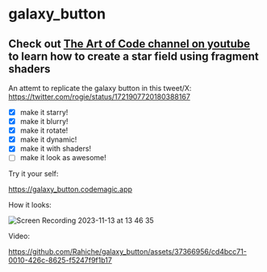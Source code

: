 # galaxy_button
 
## Check out [The Art of Code channel on youtube](https://youtu.be/rvDo9LvfoVE) to learn how to create a star field using fragment shaders




An attemt to replicate the galaxy button in this tweet/X: https://twitter.com/rogie/status/1721907720180388167

- [x] make it starry!
- [x] make it blurry!
- [x] make it rotate!
- [x] make it dynamic!
- [x] make it with shaders!
- [ ] make it look as awesome!

Try it your self:

https://galaxy_button.codemagic.app


How it looks:

![Screen Recording 2023-11-13 at 13 46 35](https://github.com/Rahiche/galaxy_button/assets/37366956/76baf3f3-1cb5-4b6f-8979-5449efb0b710)

Video:


https://github.com/Rahiche/galaxy_button/assets/37366956/cd4bcc71-0010-426c-8625-f5247f9f1b17



